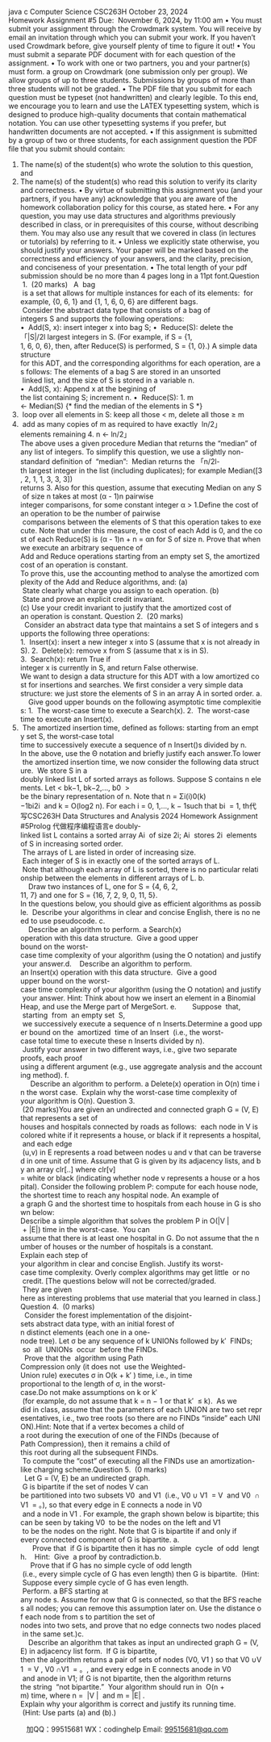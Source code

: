 java c
Computer Science CSC263H
October 23, 2024
Homework Assignment #5
Due:  November 6, 2024, by 11:00 am
• You must submit your assignment through the Crowdmark system. You will receive by email an invitation through which you can submit your work. If you haven’t used Crowdmark before, give yourself plenty of time to figure it out!
• You must submit a separate PDF document with for each question of the assignment.
• To work with one or two partners, you and your partner(s) must form. a group on Crowdmark (one submission only per group). We allow groups of up to three students. Submissions by groups of more than three students will not be graded.
• The PDF file that you submit for each question must be typeset (not handwritten) and clearly legible. To this end, we encourage you to learn and use the LATEX typesetting system, which is designed to produce high-quality documents that contain mathematical notation. You can use other typesetting systems if you prefer, but handwritten documents are not accepted.
• If this assignment is submitted by a group of two or three students, for each assignment question the PDF file that you submit should contain:
1. The name(s) of the student(s) who wrote the solution to this question, and
2. The name(s) of the student(s) who read this solution to verify its clarity and correctness.
• By virtue of submitting this assignment you (and your partners, if you have any) acknowledge that you are aware of the homework collaboration policy for this course, as stated here.
• For any question, you may use data structures and algorithms previously described in class, or in prerequisites of this course, without describing them. You may also use any result that we covered in class (in lectures or tutorials) by referring to it.
• Unless we explicitly state otherwise, you should justify your answers. Your paper will be marked based on the correctness and efficiency of your answers, and the clarity, precision, and conciseness of your presentation.
• The total length of your pdf submission should be no more than 4 pages long in a 11pt font.Question  1.  (20 marks)   A  bag  is a set that allows for multiple instances for each of its elements:  for example, {0, 6, 1} and {1, 1, 6, 0, 6} are different bags.  Consider the abstract data type that consists of a bag of integers S and supports the following operations:
•  Add(S, x): insert integer x into bag S;
•  Reduce(S): delete the「|S|/2l largest integers in S.
(For example, if S = {1, 1, 6, 0, 6}, then, after Reduce(S) is performed, S = {1, 0}.)
A simple data structure for this ADT, and the corresponding algorithms for each operation, are as follows: The elements of a bag S are stored in an unsorted  linked list, and the size of S is stored in a variable n.
•  Add(S, x): Append x at the begining of the list containing S; increment n.
•  Reduce(S):
1. m ← Median(S) {* find the median of the elements in S *}
2.  loop over all elements in S: keep all those < m, delete all those ≥ m
3.  add as many copies of m as required to have exactly  ln/2」elements remaining
4. n ← ln/2」
The above uses a given procedure Median that returns the “median” of any list of integers.
To simplify this question, we use a slightly non-standard definition of  “median”:  Median returns the 「n/2l-th largest integer in the list (including duplicates); for example Median([3, 2, 1, 1, 3, 3, 3]) returns 3. Also for this question, assume that executing Median on any S of size n takes at most (α - 1)n pairwise 	integer comparisons, for some constant integer α > 1.Define the cost of an operation to be the number of pairwise  comparisons between the elements of S that this operation takes to execute. Note that under this measure, the cost of each Add is 0, and the cost of each Reduce(S) is (α - 1)n + n = αn for S of size n.
Prove that when we execute an arbitrary sequence of Add and Reduce operations starting from an empty set S, the amortized cost of an operation is constant.
To prove this, use the accounting method to analyse the amortized complexity of the Add and Reduce algorithms, and:
(a)  State clearly what charge you assign to each operation.
(b)  State and prove an explicit credit invariant.
(c) Use your credit invariant to justify that the amortized cost of an operation is constant.
Question 2.  (20 marks)   Consider an abstract data type that maintains a set S of integers and supports the following three operations:
1.  Insert(x): insert a new integer x into S (assume that x is not already in S).
2.  Delete(x): remove x from S (assume that x is in S).
3.  Search(x): return True if integer x is currently in S, and return False otherwise.
We want to design a data structure for this ADT with a low amortized cost for insertions and searches.
We first consider a very simple data structure: we just store the elements of S in an array A in sorted order.
a.     Give good upper bounds on the following asymptotic time complexities:
1.  The worst-case time to execute a Search(x).
2.  The worst-case time to execute an Insert(x).
3.  The amortized insertion time, defined as follows: starting from an empty set S, the worst-case total time to successively execute a sequence of n Insert()s divided by n.
In the above, use the Θ notation and briefly justify each answer.To lower the amortized insertion time, we now consider the following data structure.  We store S in a doubly linked list L of sorted arrays as follows. Suppose S contains n elements. Let < bk−1, bk−2,..., b0  >
be the binary representation of n. Note that n = Σi(i)0(k)−1bi2i  and k = O(log2 n). For each i = 0, 1,..., k − 1such that bi  = 1, th代 写CSC263H Data Structures and Analysis 2024 Homework Assignment #5Prolog
代做程序编程语言e doubly-linked list L contains a sorted array Ai  of size 2i; Ai  stores 2i  elements of S in increasing sorted order.  The arrays of L are listed in order of increasing size.  Each integer of S is in exactly one of the sorted arrays of L.  Note that although each array of L is sorted, there is no particular relationship between the elements in different arrays of L.
b.     Draw two instances of L, one for S = {4, 6, 2, 11, 7} and one for S = {16, 7, 2, 9, 0, 11, 5}.
In the questions below, you should give as efficient algorithms as possible.  Describe your algorithms in clear and concise English, there is no need to use pseudocode.
c.     Describe an algorithm to perform. a Search(x) operation with this data structure.  Give a good upper bound on the worst-case time complexity of your algorithm (using the O notation) and justify your answer.d.    Describe an algorithm to perform. an Insert(x) operation with this data structure.  Give a good upper bound on the worst-case time complexity of your algorithm (using the O notation) and justify your answer. Hint: Think about how we insert an element in a Binomial Heap, and use the Merge part of MergeSort.
e.        Suppose  that,  starting  from  an empty set  S,  we successively execute a sequence of n Inserts.Determine a good upper bound on the  amortized  time of an Insert  (i.e., the worst-case total time to execute these n Inserts divided by n).  Justify your answer in two different ways, i.e., give two separate proofs, each proof using a different argument (e.g., use aggregate analysis and the accounting method).
f.      Describe an algorithm to perform. a Delete(x) operation in O(n) time in the worst case.  Explain why the worst-case time complexity of your algorithm is O(n).
Question 3.  (20 marks)You are given an undirected and connected graph G = (V, E) that represents a set of houses and hospitals connected by roads as follows:  each node in V is colored white if it represents a house, or black if it represents a hospital, and each edge  (u,v) in E represents a road between nodes u and v that can be traversed in one unit of time. Assume that G is given by its adjacency lists, and by an array clr[..] where clr[v] = white or black (indicating whether node v represents a house or a hospital).
Consider the following problem P: compute for each house node, the shortest time to reach any hospital node. An example of a graph G and the shortest time to hospitals from each house in G is shown below:
Describe a simple algorithm that solves the problem P in O(|V | + |E|) time in the worst-case.  You can assume that there is at least one hospital in G. Do not assume that the number of houses or the number of hospitals is a constant.
Explain each step of your algorithm in clear and concise English. Justify its worst-case time complexity. Overly complex algorithms may get little  or no  credit.
[The questions below will not be corrected/graded.  They are given here as interesting problems that use material that you learned in class.]Question 4.  (0 marks)   Consider the forest implementation of the disjoint-sets abstract data type, with an initial forest of n distinct elements (each one in a one-node tree). Let σ be any sequence of k UNIONs followed by k′  FINDs;  so  all  UNIONs  occur  before the FINDs.   Prove that the  algorithm using Path Compression only (it does not  use the Weighted-Union rule) executes σ in O(k + k′ ) time, i.e., in time proportional to the length of σ, in the worst-case.Do not make assumptions on k or k′  (for example, do not assume that k = n − 1 or that k′  ≤ k).  As we did in class, assume that the parameters of each UNION are two set representatives, i.e., two tree roots (so there are no FINDs “inside” each UNION).Hint: Note that if a vertex becomes a child of a root during the execution of one of the FINDs (because of Path Compression), then it remains a child of this root during all the subsequent FINDs.  To compute the “cost” of executing all the FINDs use an amortization-like charging scheme.Question 5.  (0 marks)   Let G = (V, E) be an undirected graph.  G is bipartite if the set of nodes V can be partitioned into two subsets V0  and V1  (i.e., V0 ∪ V1  = V  and V0  ∩ V1  = 。), so that every edge in E connects a node in V0  and a node in V1 . For example, the graph shown below is bipartite; this can be seen by taking V0  to be the nodes on the left and V1  to be the nodes on the right.
Note that G is bipartite if and only if every connected component of G is bipartite.
a.       Prove that  if G is bipartite then it has no  simple  cycle  of odd  length.    Hint:  Give  a proof by contradiction.b.      Prove that if G has no simple cycle of odd length  (i.e., every simple cycle of G has even length) then G is bipartite.  (Hint:  Suppose every simple cycle of G has even length.  Perform. a BFS starting at any node s. Assume for now that G is connected, so that the BFS reaches all nodes; you can remove this assumption later on. Use the distance of each node from s to partition the set of nodes into two sets, and prove that no edge connects two nodes placed in the same set.)c.     Describe an algorithm that takes as input an undirected graph G = (V, E) in adjacency list form.  If G is bipartite, then the algorithm returns a pair of sets of nodes (V0, V1 ) so that V0 ∪V1  = V , V0 ∩V1  = 。, and every edge in E connects anode in V0  and anode in V1; if G is not bipartite, then the algorithm returns the string  “not bipartite.”  Your algorithm should run in  O(n + m) time, where n =  |V |  and m = |E| .
Explain why your algorithm is correct and justify its running time.  (Hint: Use parts (a) and (b).)

         
加QQ：99515681  WX：codinghelp  Email: 99515681@qq.com
